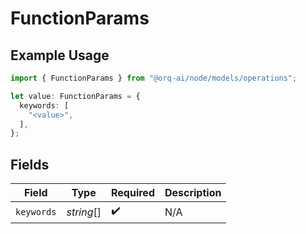 # FunctionParams

## Example Usage

```typescript
import { FunctionParams } from "@orq-ai/node/models/operations";

let value: FunctionParams = {
  keywords: [
    "<value>",
  ],
};
```

## Fields

| Field              | Type               | Required           | Description        |
| ------------------ | ------------------ | ------------------ | ------------------ |
| `keywords`         | *string*[]         | :heavy_check_mark: | N/A                |